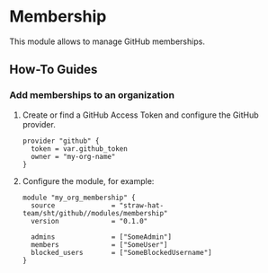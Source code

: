 # Membership

This module allows to manage GitHub memberships.

## How-To Guides

### Add memberships to an organization

1. Create or find a GitHub Access Token and configure the GitHub provider.

    ```hcl
    provider "github" {
      token = var.github_token
      owner = "my-org-name"
    }
    ```

2. Configure the module, for example:

    ```hcl
    module "my_org_membership" {
      source              = "straw-hat-team/sht/github//modules/membership"
      version             = "0.1.0"

      admins              = ["SomeAdmin"]
      members             = ["SomeUser"]
      blocked_users       = ["SomeBlockedUsername"]
    }
    ```
